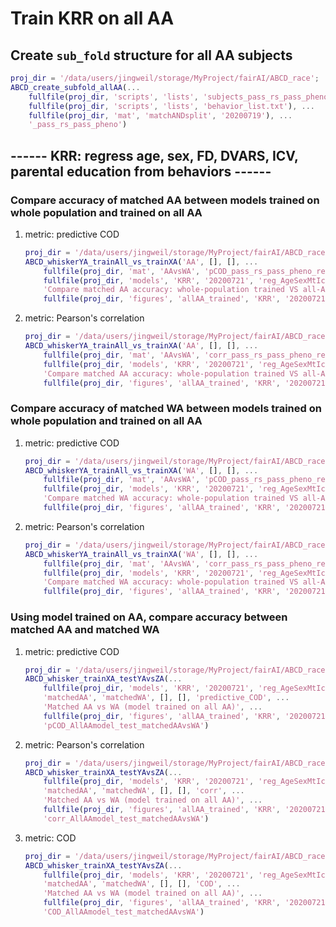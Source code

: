 # Train KRR on all AA

## Create `sub_fold` structure for all AA subjects

```matlab
proj_dir = '/data/users/jingweil/storage/MyProject/fairAI/ABCD_race';
ABCD_create_subfold_allAA(...
    fullfile(proj_dir, 'scripts', 'lists', 'subjects_pass_rs_pass_pheno.txt'), ...
    fullfile(proj_dir, 'scripts', 'lists', 'behavior_list.txt'), ...
    fullfile(proj_dir, 'mat', 'matchANDsplit', '20200719'), ...
    '_pass_rs_pass_pheno')
```

## ------ KRR: regress age, sex, FD, DVARS, ICV, parental education from behaviors ------

### Compare accuracy of matched AA between models trained on whole population and trained on all AA

1. metric: predictive COD

    ```matlab
    proj_dir = '/data/users/jingweil/storage/MyProject/fairAI/ABCD_race';
    ABCD_whiskerYA_trainAll_vs_trainXA('AA', [], [], ...
        fullfile(proj_dir, 'mat', 'AAvsWA', 'pCOD_pass_rs_pass_pheno_reg_AgeSexMtIcvPeduc_fr_y.mat'), ...
        fullfile(proj_dir, 'models', 'KRR', '20200721', 'reg_AgeSexMtIcvPEduc_y_allAA'), 'predictive_COD', ...
        'Compare matched AA accuracy: whole-population trained VS all-AA trained', ...
        fullfile(proj_dir, 'figures', 'allAA_trained', 'KRR', '20200721'), 'pCOD_matchedAA_WholePopModel_vs_AllAAmodel')
    ```

2. metric: Pearson's correlation

    ```matlab
    proj_dir = '/data/users/jingweil/storage/MyProject/fairAI/ABCD_race';
    ABCD_whiskerYA_trainAll_vs_trainXA('AA', [], [], ...
        fullfile(proj_dir, 'mat', 'AAvsWA', 'corr_pass_rs_pass_pheno_reg_AgeSexMtIcvPeduc_fr_y.mat'), ...
        fullfile(proj_dir, 'models', 'KRR', '20200721', 'reg_AgeSexMtIcvPEduc_y_allAA'), 'corr', ...
        'Compare matched AA accuracy: whole-population trained VS all-AA trained', ...
        fullfile(proj_dir, 'figures', 'allAA_trained', 'KRR', '20200721'), 'corr_matchedAA_WholePopModel_vs_AllAAmodel')
    ```

### Compare accuracy of matched WA between models trained on whole population and trained on all AA

1. metric: predictive COD

    ```matlab
    proj_dir = '/data/users/jingweil/storage/MyProject/fairAI/ABCD_race';
    ABCD_whiskerYA_trainAll_vs_trainXA('WA', [], [], ...
        fullfile(proj_dir, 'mat', 'AAvsWA', 'pCOD_pass_rs_pass_pheno_reg_AgeSexMtIcvPeduc_fr_y.mat'), ...
        fullfile(proj_dir, 'models', 'KRR', '20200721', 'reg_AgeSexMtIcvPEduc_y_allAA'), 'predictive_COD', ...
        'Compare matched WA accuracy: whole-population trained VS all-AA trained', ...
        fullfile(proj_dir, 'figures', 'allAA_trained', 'KRR', '20200721'), 'pCOD_matchedWA_WholePopModel_vs_AllAAmodel')
    ```

2. metric: Pearson's correlation

    ```matlab
    proj_dir = '/data/users/jingweil/storage/MyProject/fairAI/ABCD_race';
    ABCD_whiskerYA_trainAll_vs_trainXA('WA', [], [], ...
        fullfile(proj_dir, 'mat', 'AAvsWA', 'corr_pass_rs_pass_pheno_reg_AgeSexMtIcvPeduc_fr_y.mat'), ...
        fullfile(proj_dir, 'models', 'KRR', '20200721', 'reg_AgeSexMtIcvPEduc_y_allAA'), 'corr', ...
        'Compare matched WA accuracy: whole-population trained VS all-AA trained', ...
        fullfile(proj_dir, 'figures', 'allAA_trained', 'KRR', '20200721'), 'corr_matchedWA_WholePopModel_vs_AllAAmodel')
    ```

### Using model trained on AA, compare accuracy between matched AA and matched WA

1. metric: predictive COD

    ```matlab
    proj_dir = '/data/users/jingweil/storage/MyProject/fairAI/ABCD_race';
    ABCD_whisker_trainXA_testYAvsZA(...
        fullfile(proj_dir, 'models', 'KRR', '20200721', 'reg_AgeSexMtIcvPEduc_y_allAA'), ...
        'matchedAA', 'matchedWA', [], [], 'predictive_COD', ...
        'Matched AA vs WA (model trained on all AA)', ...
        fullfile(proj_dir, 'figures', 'allAA_trained', 'KRR', '20200721'), ...
        'pCOD_AllAAmodel_test_matchedAAvsWA')
    ```

2. metric: Pearson's correlation

    ```matlab
    proj_dir = '/data/users/jingweil/storage/MyProject/fairAI/ABCD_race';
    ABCD_whisker_trainXA_testYAvsZA(...
        fullfile(proj_dir, 'models', 'KRR', '20200721', 'reg_AgeSexMtIcvPEduc_y_allAA'), ...
        'matchedAA', 'matchedWA', [], [], 'corr', ...
        'Matched AA vs WA (model trained on all AA)', ...
        fullfile(proj_dir, 'figures', 'allAA_trained', 'KRR', '20200721'), ...
        'corr_AllAAmodel_test_matchedAAvsWA')
    ```

3. metric: COD

    ```matlab
    proj_dir = '/data/users/jingweil/storage/MyProject/fairAI/ABCD_race';
    ABCD_whisker_trainXA_testYAvsZA(...
        fullfile(proj_dir, 'models', 'KRR', '20200721', 'reg_AgeSexMtIcvPEduc_y_allAA'), ...
        'matchedAA', 'matchedWA', [], [], 'COD', ...
        'Matched AA vs WA (model trained on all AA)', ...
        fullfile(proj_dir, 'figures', 'allAA_trained', 'KRR', '20200721'), ...
        'COD_AllAAmodel_test_matchedAAvsWA')
    ```
